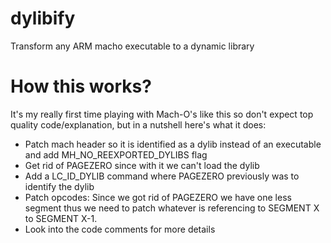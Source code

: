 # dylibify
Transform any ARM macho executable to a dynamic library

# How this works?
It's my really first time playing with Mach-O's like this so don't expect top quality code/explanation, but in a nutshell here's what it does:

- Patch mach header so it is identified as a dylib instead of an executable and add MH_NO_REEXPORTED_DYLIBS flag
- Get rid of PAGEZERO since with it we can't load the dylib
- Add a LC_ID_DYLIB command where PAGEZERO previously was to identify the dylib
- Patch opcodes: Since we got rid of PAGEZERO we have one less segment thus we need to patch whatever is referencing to SEGMENT X to SEGMENT X-1.
- Look into the code comments for more details
